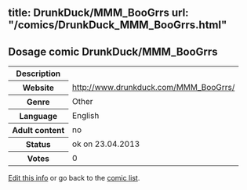 title: DrunkDuck/MMM_BooGrrs
url: "/comics/DrunkDuck_MMM_BooGrrs.html"
---
Dosage comic DrunkDuck/MMM_BooGrrs
-----------------------------------------

<table class="comicinfo">
<tr>
<th>Description</th><td></td>
</tr>
<tr>
<th>Website</th><td><a href="http://www.drunkduck.com/MMM_BooGrrs/">http://www.drunkduck.com/MMM_BooGrrs/</a></td>
</tr>
<tr>
<th>Genre</th><td>Other</td>
</tr>
<tr>
<th>Language</th><td>English</td>
</tr>
<tr>
<th>Adult content</th><td>no</td>
</tr>
<tr>
<th>Status</th><td>ok on 23.04.2013</td>
</tr>
<tr>
<th>Votes</th><td>0</div></td>
</tr>
</table>

[Edit this info](/comics/DrunkDuck_MMM_BooGrrs_edit.html) or go back to the [comic list](../comic-index.html).
